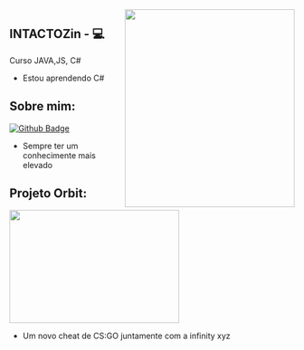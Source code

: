 <img align="right" width="300" height="350" src="https://github.com/INTACTOZ/INTACTOZin/blob/main/giphy%20(4).gif">

## INTACTOZin - :computer: 

Curso JAVA,JS, C# 
- Estou aprendendo C#




## Sobre mim:
[![Github Badge](https://img.shields.io/badge/-Github-000?style=flat-square&logo=Github&logoColor=white&link=link_do_seu_perfil_no_github)](https://github.com/INTACTOZ)

- Sempre ter um conhecimente mais elevado




## Projeto Orbit:
[<img align="center" width="300" height="200" src="https://github.com/INTACTOZ/INTACTOZin/blob/main/infiorbit.png">](https://discord.gg/WN5Vwr9kVp)

- Um novo cheat de CS:GO juntamente com a infinity xyz
